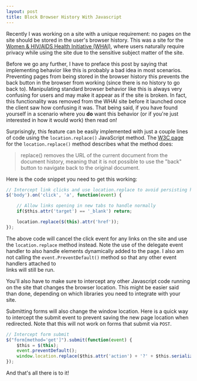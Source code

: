 ```yaml
---
layout: post
title: Block Browser History With Javascript
---
```

Recently I was working on a site with a unique requirement: no pages on the site
should be stored in the user's browser history. This was a site for the
[Women & HIV/AIDS Health Initiative (WHAI)](https://whai.ca/), where users
naturally require privacy while using the site due to the sensitive subject
matter of the site.

Before we go any further, I have to preface this post by saying that
implementing behavior like this is probably a bad idea in most scenarios.
Preventing pages from being stored in the browser history this prevents the back
button in the browser from working (since there is no history to go back to).
Manipulating standard browser behavior like this is always very confusing for
users and may make it appear as if the site is broken. In fact, this
functionality was removed from the WHAI site before it launched once the client
saw how confusing it was. That being said, if you have found yourself in a
scenario where you **do** want this behavior (or if you're just interested in
how it would work) then read on!

Surprisingly, this feature can be easily implemented with just a couple lines of
code using the `location.replace()` JavaScript method. The
[W3C page](https://www.w3schools.com/jsref/met_loc_replace.asp) for the
`location.replace()` method describes what the method does:

> replace() removes the URL of the current document from the document history,
> meaning that it is not possible to use the "back" button to navigate back to
> the original document.

Here is the code snippet you need to get this working:

``` javascript
// Intercept link clicks and use location.replace to avoid persisting history
$('body').on('click', 'a', function(event) {

    // Allow links opening in new tabs to handle normally
    if($this.attr('target') == '_blank') return;

    location.replace($(this).attr('href'));
});
```

The above code will cancel the click event for any links on the site and use the
`location.replace` method instead. Note the use of the delegate event handler to
also handle elements dynamically added to the page. I also am not calling the
`event.PreventDefault()` method so that any other event handlers attached to \
links will still be run.

You'll also have to make sure to intercept any other Javascript code running on
the site that changes the browser location. This might be easier said than done,
depending on which libraries you need to integrate with your site.

Submitting forms will also change the window location. Here is a quick way to
intercept the submit event to prevent saving the new page location when
redirected. Note that this will not work on forms that submit via `POST`.

``` javascript
// Intercept form submit
$("form[method='get']").submit(function(event) {
    $this = $(this);
    event.preventDefault();
    window.location.replace($this.attr('action') + '?' + $this.serialize());
});
```

And that's all there is to it!

